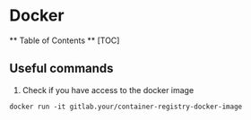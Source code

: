 # Docker

** Table of Contents **
[TOC]

## Useful commands
1. Check if you have access to the docker image
```
docker run -it gitlab.your/container-registry-docker-image
```